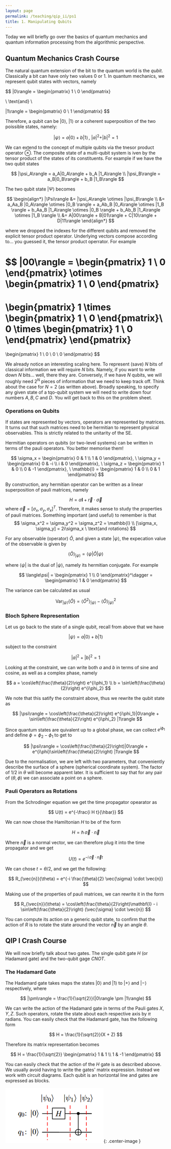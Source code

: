 ```yaml
---
layout: page
permalink: /teaching/qip_ii/ps1
title: 1. Manipulating Qubits
---
```


Today we will briefly go over the basics of quantum mechanics and quantum information processing from the algorithmic perspective.

## Quantum Mechanics Crash Course
The natural quantum extension of the bit to the quantum world is the _qubit_. Classically a bit can have only two  values $0$ or $1$. In quantum mechanics, we represent qubit states with vectors, namely

$$
|0\rangle = \begin{pmatrix}
           1 \\
           0
         \end{pmatrix}

\ \text{and} \

|1\rangle = \begin{pmatrix}
           0 \\
           1
         \end{pmatrix}
$$

Therefore, a qubit can be $|0\rangle$, $|1\rangle$ or a coherent superposition of the two poissible states, namely:

$$
|\psi\rangle = a|0\rangle + b |1\rangle \, , \ |a|^2 + |b|^2 = 1
$$

We can extend to the concept of multiple qubits via the tnesor product operator $\otimes$. The composite state of a multi-qubit system is iven by the tensor product of the states of its constituents. For example if we have the two qubit states

$$
|\psi_A\rangle = a_A|0_A\rangle + b_A |1_A\rangle \\
|\psi_B\rangle = a_B|0_B\rangle + b_B |1_B\rangle 
$$

The two qubit state $|\Psi\rangle$ becomes

$$
\begin{align*}
|\Psi\rangle &= |\psi_A\rangle \otimes |\psi_B\rangle \\
&= a_Aa_B |0_A\rangle \otimes |0_B \rangle + a_Ab_B |0_A\rangle \otimes |1_B \rangle + b_Aa_B |1_A\rangle \otimes |0_B \rangle + b_Ab_B |1_A\rangle \otimes |1_B \rangle \\
&= A|00\rangle + B|01\rangle + C|10\rangle + D|11\rangle
\end{align*}
$$

where we dropped the indexes for the different qubits and removed the explicit tensor product operator. Underlying vectors compose according to... you guessed it, the tensor product operrator. For example

$$
|00\rangle = 
\begin{pmatrix}
1 \\
0
\end{pmatrix}
\otimes
\begin{pmatrix}
1 \\
0
\end{pmatrix}
=
\begin{pmatrix}
1 \times \begin{pmatrix}
1 \\
0
\end{pmatrix}\\
0 \times \begin{pmatrix}
1 \\
0
\end{pmatrix}
\end{pmatrix}
=
\begin{pmatrix}
1 \\
0 \\
0 \\
0
\end{pmatrix}
$$

We already notice an interesting scaling here. To represent (save) $N$ bits of classical information we will require $N$ bits. Namely, if you want to write down $N$ bits... well, there they are. Conversely, if we have $N$ qubits, we will roughly need $2^N$ pieces of information that we need to keep track off. Think about the case for $N = 2$ (as written above). Broadly speaking, to specify any given state of a tqo-qubit system we will need to write down four numbers $A, B, C$ and $D$. You will get back to this on the problem sheet.

### Operations on Qubits
If states are represented by vectors, operators are represented by matrices. It turns out that such matrices need to be hermitian to represent physical observables. This is strictly related to the unitarity of the SE.

Hermitian operators on qubits (or two-level systems) can be written in terms of the pauli operators. You better memorise them!

$$
\sigma_x = \begin{pmatrix}
0 & 1 \\
1 & 0
\end{pmatrix}, \
\sigma_y = \begin{pmatrix}
0 & -i \\
i & 0
\end{pmatrix}, \
\sigma_z = \begin{pmatrix}
1 & 0 \\
0 & -1
\end{pmatrix}, \
\mathbb{I} = \begin{pmatrix}
1 & 0 \\
0 & 1
\end{pmatrix}
$$

By construction, any hermitian operator can be written as a linear superposition of pauli matrices, namely

$$
H = \alpha \mathbf{I} + \vec{r} \cdot\vec{\sigma}
$$
where $\vec{\sigma} = [\sigma_x, \sigma_y, \sigma_x]^T$. Therefore, it makes sense to study the properties of pauli matrices. Something important (and useful) to remember is that
$$
\sigma_x^2 = \sigma_y^2 = \sigma_z^2 = \mathbb{I} \\
[\sigma_x, \sigma_y] = 2i\sigma_x \ \text{and rotations}
$$

For any observable (operator) $\hat{O}$, and given a state $|\psi\rangle$, the expecation value of the observable is given by

$$
\langle \hat{O} \rangle_{|\psi\rangle} = \langle \psi| \hat{O} |\psi\rangle
$$

where $\langle\psi\vert$ is the dual of $\vert\psi\rangle$, namely its hermitian conjugate. For example

$$
\langle\psi| = \begin{pmatrix}
           1 \\
           0
         \end{pmatrix}^\dagger
        =
        \begin{pmatrix}
           1 & 0
         \end{pmatrix}
$$

The variance can be calculated as usual

$$
\text{Var}_{|\psi\rangle}\{\hat{O}\} = \langle \hat{O}^2 \rangle_{|\psi\rangle} - \langle \hat{O} \rangle^2_{|\psi\rangle}
$$

### Bloch Sphere Representation
Let us go back to the state of a single qubit, recall from above that we have

$$
|\psi\rangle = a|0\rangle + b |1\rangle
$$

subject to the constraint

$$
|a|^2 + |b|^2 = 1
$$

Looking at the constraint, we can write both $a$ and $b$ in terms of sine and cosine, as well as a complex phase, namely 

$$
a = \cos\left(\frac{\theta}{2}\right) e^{i\phi_1} \\
b = \sin\left(\frac{\theta}{2}\right) e^{i\phi_2}
$$

We note that this satify the constraint above, thus we rewrite the qubit state as

$$
|\psi\rangle = \cos\left(\frac{\theta}{2}\right) e^{i\phi_1}|0\rangle + \sin\left(\frac{\theta}{2}\right) e^{i\phi_2} |1\rangle
$$

Since quantum states are quivalent up to a global phase, we can collect $e^{i\phi_1}$ and define $\phi = \phi_2 - \phi_1$ to get to

$$
|\psi\rangle = \cos\left(\frac{\theta}{2}\right)|0\rangle + e^{i\phi}\sin\left(\frac{\theta}{2}\right) |1\rangle
$$

Due to the normalisation, we are left with two parameters, that conveniently describe the surface of a sphere (spherical coordinate system). The factor of $1/2$ in $\theta$ will become apparent later. It is sufficient to say that for any pair of $(\theta, \phi)$ we can associate a point on a sphere.

### Pauli Operators as Rotations
From the Schrodinger equation we get the time propagator opearator as

$$
U(t) = e^{-\frac{i H t}{\hbar}}
$$

We can now chose the Hamiltonian $H$ to be of the form

$$
H = \hbar \, \vec{\sigma} \cdot \vec{n}
$$

Where $\vec{n}$ is a normal vector, we can therefore plug it into the time propagator and we get

$$
U(t) = e^{-i \, \vec{\sigma} \cdot \vec{n} t }
$$

We can chose $t = \theta/2$, and we get the following:

$$
R_{\vec{n}}(\theta) = e^{-i \frac{\theta}{2} \vec{\sigma} \cdot \vec{n}}
$$

Making use of the properties of pauli matrices, we can rewrite it in the form

$$
R_{\vec{n}}(\theta) = \cos\left(\frac{\theta}{2}\right)\mathbf{I} - i \sin\left(\frac{\theta}{2}\right) (\vec{\sigma} \cdot \vec{n})
$$

You can compute its action on a generic qubit state, to confirm that the action of $R$ is to rotate the state around the vector $\vec{n}$ by an angle $\theta$.

## QIP I Crash Course
We will now briefly talk about two gates. The single qubit gate $H$ (or Hadamard gate) and the two-qubit gage $CNOT$.

### The Hadamard Gate
The Hadamard gate takes maps the states $|0\rangle$ and $|1\rangle$ to $|+\rangle$ and $|-\rangle$ respectively, where

$$
|\pm\rangle = \frac{1}{\sqrt{2}}(|0\rangle \pm |1\rangle)
$$

We can write the action of the Hadamard gate in terms of the Pauli gates $X, Y, Z$. Such operators, rotate the state about each respective axis by $\pi$ radians. You can easily check that the Hadamard gate, has the following form

$$
H = \frac{1}{\sqrt{2}}(X + Z)
$$

Therefore its matrix representation becomes

$$
H = 
\frac{1}{\sqrt{2}}
\begin{pmatrix}
1 & 1 \\
1 & -1
\end{pmatrix}
$$

You can easily check that the action of the $H$ gate is as described aboove. We usually avoid having to write the gates' matrix expression. Instead we work with circuit diagrams. Each qubit is an horizontal line and gates are expressed as blocks. 

![Quantum Circuit](/assets/img/teaching/qip_ii/image.png){: .center-image }